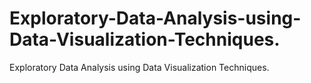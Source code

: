 # Exploratory-Data-Analysis-using-Data-Visualization-Techniques.
Exploratory Data Analysis using Data Visualization Techniques.
